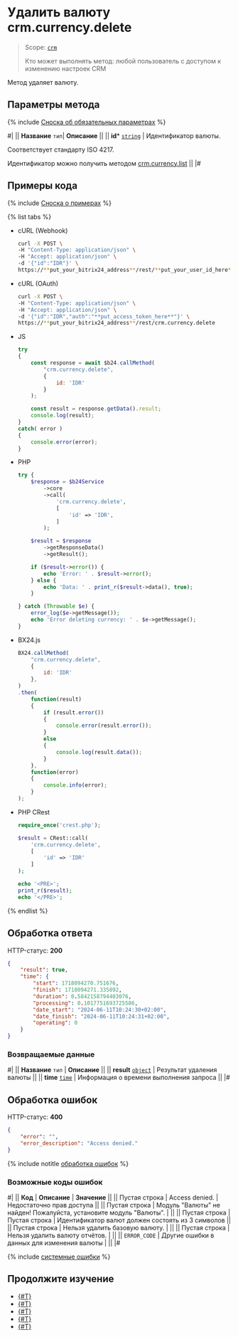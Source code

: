 # Удалить валюту crm.currency.delete

> Scope: [`crm`](../../scopes/permissions.md)
>
> Кто может выполнять метод: любой пользователь с доступом к изменению настроек CRM

Метод удаляет валюту.

## Параметры метода

{% include [Сноска об обязательных параметрах](../../../_includes/required.md) %}

#|
||  **Название**
`тип`| **Описание** ||
|| **id***
[`string`](../../data-types.md) | Идентификатор валюты.

Соответствует стандарту ISO 4217.

Идентификатор можно получить методом [crm.currency.list](./crm-currency-list.md)
 ||
|#

## Примеры кода

{% include [Сноска о примерах](../../../_includes/examples.md) %}

{% list tabs %}

- cURL (Webhook)

    ```bash
    curl -X POST \
    -H "Content-Type: application/json" \
    -H "Accept: application/json" \
    -d '{"id":"IDR"}' \
    https://**put_your_bitrix24_address**/rest/**put_your_user_id_here**/**put_your_webbhook_here**/crm.currency.delete
    ```

- cURL (OAuth)

    ```bash
    curl -X POST \
    -H "Content-Type: application/json" \
    -H "Accept: application/json" \
    -d '{"id":"IDR","auth":"**put_access_token_here**"}' \
    https://**put_your_bitrix24_address**/rest/crm.currency.delete
    ```

- JS


    ```js
    try
    {
    	const response = await $b24.callMethod(
    		"crm.currency.delete",
    		{
    			id: 'IDR'
    		}
    	);
    
    	const result = response.getData().result;
    	console.log(result);
    }
    catch( error )
    {
    	console.error(error);
    }
    ```

- PHP


    ```php
    try {
        $response = $b24Service
            ->core
            ->call(
                'crm.currency.delete',
                [
                    'id' => 'IDR',
                ]
            );
    
        $result = $response
            ->getResponseData()
            ->getResult();
    
        if ($result->error()) {
            echo 'Error: ' . $result->error();
        } else {
            echo 'Data: ' . print_r($result->data(), true);
        }
    
    } catch (Throwable $e) {
        error_log($e->getMessage());
        echo 'Error deleting currency: ' . $e->getMessage();
    }
    ```

- BX24.js

    ```js
    BX24.callMethod(
        "crm.currency.delete",
        {
            id: 'IDR'
        },
    )
    .then(
        function(result)
        {
            if (result.error())
            {
                console.error(result.error());
            }
            else
            {
                console.log(result.data());
            }
        },
        function(error)
        {
            console.info(error);
        }
    );
    ```

- PHP CRest

    ```php
    require_once('crest.php');

    $result = CRest::call(
        'crm.currency.delete',
        [
            'id' => 'IDR'
        ]
    );

    echo '<PRE>';
    print_r($result);
    echo '</PRE>';
    ```

{% endlist %}

## Обработка ответа

HTTP-статус: **200**

```json
{
    "result": true,
    "time": {
        "start": 1718094270.751676,
        "finish": 1718094271.335892,
        "duration": 0.5842158794403076,
        "processing": 0.1017751693725586,
        "date_start": "2024-06-11T10:24:30+02:00",
        "date_finish": "2024-06-11T10:24:31+02:00",
        "operating": 0
    }
}
```

### Возвращаемые данные

#|
|| **Название**
`тип` | **Описание** ||
|| **result**
[`object`](../../data-types.md) | Результат удаления валюты ||
|| **time**
[`time`](../../data-types.md) | Информация о времени выполнения запроса ||
|#

## Обработка ошибок

HTTP-статус: **400**

```json
{
	"error": "",
	"error_description": "Access denied."
}
```

{% include notitle [обработка ошибок](../../../_includes/error-info.md) %}

### Возможные коды ошибок

#|
|| **Код** | **Описание** | **Значение** ||
|| Пустая строка | Access denied. | Недостаточно прав доступа ||
|| Пустая строка | Модуль "Валюты" не найден! Пожалуйста, установите модуль "Валюты". |  ||
|| Пустая строка | Пустая строка | Идентификатор валют должен состоять из 3 символов ||
|| Пустая строка | Нельзя удалить базовую валюту. |  ||
|| Пустая строка | Нельзя удалить валюту отчётов. |  ||
|| `ERROR_CODE` | Другие ошибки в данных для изменения валюты |  ||
|#

{% include [системные ошибки](../../../_includes/system-errors.md) %}

## Продолжите изучение 

- [{#T}](./crm-currency-add.md)
- [{#T}](./crm-currency-update.md)
- [{#T}](./crm-currency-get.md)
- [{#T}](./crm-currency-list.md)
- [{#T}](./crm-currency-fields.md)